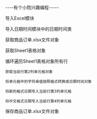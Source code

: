 ----有个小院兴趣编程-----

导入Excel模块

导入日期时间模块中的日期时间类


获取商品订单.xlsx文件对象

获取Sheet1表格对象


循环遍历Sheet1表格对象所有行

    获取当前行第2列单元格对象
    
    将单元格中的字符串值按照格式转换成日期时间对象
    
    将新的格式日期写入当前行第3列单元格
    
    将中文格式日期写入当前行第4列单元格
    

保存商品订单.xlsx文件对象




